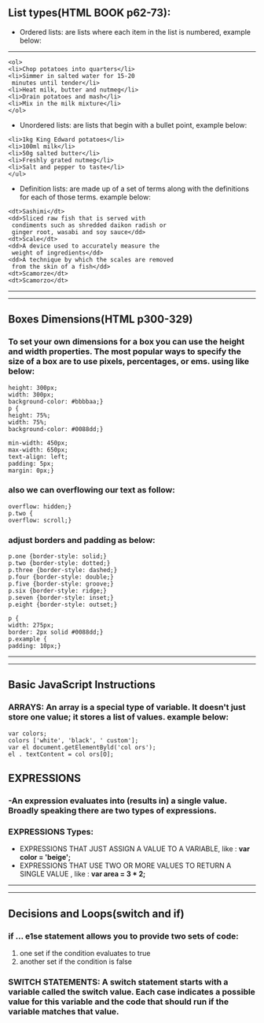 ## List types(HTML BOOK p62-73):
* Ordered lists: are lists where each item in the list is numbered, example below:
***
```
<ol>
<li>Chop potatoes into quarters</li>
<li>Simmer in salted water for 15-20
 minutes until tender</li>
<li>Heat milk, butter and nutmeg</li>
<li>Drain potatoes and mash</li>
<li>Mix in the milk mixture</li>
</ol>
```
* Unordered lists: are lists that begin with a bullet point, example below:

```ul>
<li>1kg King Edward potatoes</li>
<li>100ml milk</li>
<li>50g salted butter</li>
<li>Freshly grated nutmeg</li>
<li>Salt and pepper to taste</li>
</ul>
```
* Definition lists: are made up of a set of terms along with the definitions for each of those terms. example below:
```<dl>
<dt>Sashimi</dt>
<dd>Sliced raw fish that is served with 
 condiments such as shredded daikon radish or 
 ginger root, wasabi and soy sauce</dd>
<dt>Scale</dt>
<dd>A device used to accurately measure the 
 weight of ingredients</dd>
<dd>A technique by which the scales are removed 
 from the skin of a fish</dd>
<dt>Scamorze</dt>
<dt>Scamorzo</dt>
```
***
***
## Boxes Dimensions(HTML p300-329)
### To set your own dimensions for a box you can use the height and width properties. The most popular ways to specify the size of a box are to use pixels, percentages, or ems. using like below:
```div.box {
height: 300px;
width: 300px;
background-color: #bbbbaa;}
p {
height: 75%;
width: 75%;
background-color: #0088dd;}
```
```td.description {
min-width: 450px;
max-width: 650px;
text-align: left;
padding: 5px;
margin: 0px;}
```
### also we can overflowing our text as follow:
```p.one {
overflow: hidden;}
p.two {
overflow: scroll;}
```
### adjust borders and padding as below:
```
p.one {border-style: solid;}
p.two {border-style: dotted;}
p.three {border-style: dashed;}
p.four {border-style: double;}
p.five {border-style: groove;}
p.six {border-style: ridge;}
p.seven {border-style: inset;}
p.eight {border-style: outset;}
```
```
p {
width: 275px;
border: 2px solid #0088dd;}
p.example {
padding: 10px;}

```
***
***
## Basic JavaScript Instructions
### ARRAYS: An array is a special type of variable. It doesn't just store one value; it stores a list of values. example below:
```
var colors; 
colors ['white', 'black', ' custom']; 
var el document.getElementByld('col ors'); 
el . textContent = col ors[O];  

```
## EXPRESSIONS
### -An expression evaluates into (results in) a single value. Broadly speaking there are two types of expressions. 
### EXPRESSIONS Types:
* EXPRESSIONS THAT JUST ASSIGN A VALUE TO A VARIABLE, like : **var color = 'beige';**
* EXPRESSIONS THAT USE TWO OR MORE VALUES TO RETURN A SINGLE VALUE , like : **var area = 3 * 2;**
***
***
## Decisions and Loops(switch and if)
### if ... e1se statement allows you to provide two sets of code:
 1. one set if the condition evaluates to true 
 2. another set if the condition is false
### SWITCH STATEMENTS: A switch statement starts with a variable called the switch value. Each case indicates a possible value for this variable and the code that should run if the variable matches that value. 






